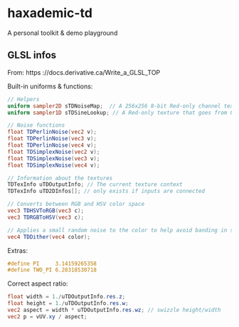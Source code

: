 # haxademic-td

A personal toolkit & demo playground

## GLSL infos

From: https ://docs.derivative.ca/Write_a_GLSL_TOP

Built-in uniforms & functions:
```glsl
// Helpers
uniform sampler2D sTDNoiseMap;  // A 256x256 8-bit Red-only channel texture that has random data.
uniform sampler1D sTDSineLookup; // A Red-only texture that goes from 0 to 1 in a sine shape.

// Noise functions
float TDPerlinNoise(vec2 v);
float TDPerlinNoise(vec3 v);
float TDPerlinNoise(vec4 v);
float TDSimplexNoise(vec2 v);
float TDSimplexNoise(vec3 v);
float TDSimplexNoise(vec4 v);

// Information about the textures
TDTexInfo uTDOutputInfo; // The current texture context
TDTexInfo uTD2DInfos[]; // only exists if inputs are connected 

// Converts between RGB and HSV color space
vec3 TDHSVToRGB(vec3 c);
vec3 TDRGBToHSV(vec3 c);

// Applies a small random noise to the color to help avoid banding in some cases.
vec4 TDDither(vec4 color);
```

Extras:
```glsl
#define PI     3.14159265358
#define TWO_PI 6.28318530718
```

Correct aspect ratio: 
```glsl
float width = 1./uTDOutputInfo.res.z;
float height = 1./uTDOutputInfo.res.w;
vec2 aspect = width * uTDOutputInfo.res.wz; // swizzle height/width
vec2 p = vUV.xy / aspect;
```
